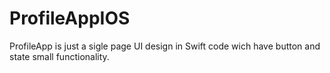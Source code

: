 # ProfileAppIOS

ProfileApp is just a sigle page UI design in Swift code wich have button and state small functionality.
